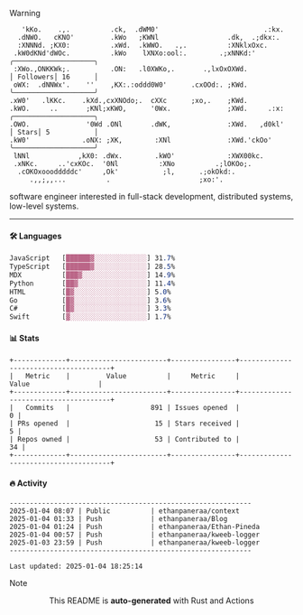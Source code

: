 > [!WARNING]
> ```>     .'.                         .lxx;                            ..    
>    'kKo.    .,.          .ck,  .dWM0'                          .:kx.   
>   .dNWO.   cKNO'         .kWo   ;KWNl                 .dk,  .;dkx:.    
>   :XNNNd. ;KX0:          .xWd.  .kWWO.   .,.          :XNklxOxc.       
>  .kW0dKNd'dWOc.          .kWo    lXNXo:ool:.        .;xNNKd:'          ╭────────────────────╮
>  :XWo.,ONKKWk;.          .ON:   .l0XWKo,.       .,lxOxOXWd.            │ Followers│ 16      │
>  oWX:  .dNNWx'.    ''    ,KX:.:oddd0W0'      .cxOOd:. ;KWd.            ╰────────────────────╯
> .xW0'   .lKKc.    .kXd.,cxXNOdo;.  cXXc      ;xo,.    ;KWd.            
> .kWO.     ..       ;KNl;xKWO,      '0Wx.              ;XWd.     .:x:   ╭────────────────────╮
> .OWO.              '0Wd .ONl       .dWK,              :XWd.   ,d0kl'   │ Stars│ 5           │
> .kW0'             .oNX: ;XK,        :XNl              :XWd.'ckOo'      ╰────────────────────╯
>  lNNl            ,kX0: .dWx.        .kWO'             :XWX00kc.        
>  .xNKc.     ..'cxKOc.  '0Nl          :XNo          .;lOKOo;.           
>   .cOKOxooodddddc'     ,Ok'           ;l,      .;okOkd:.               
>      .,,;,,...          .                      ;xo:'.                  
> ```
> <p>software engineer interested in full-stack development, distributed systems, low-level systems.</p>

---

#### 🛠️ Languages
```css
JavaScript   [██████▓░░░░░░░░░░░░░] 31.7%
TypeScript   [██████▓░░░░░░░░░░░░░] 28.5%
MDX          [███▓░░░░░░░░░░░░░░░░] 14.9%
Python       [██▓░░░░░░░░░░░░░░░░░] 11.4%
HTML         [█▓░░░░░░░░░░░░░░░░░░] 5.0%
Go           [█▓░░░░░░░░░░░░░░░░░░] 3.6%
C#           [█▓░░░░░░░░░░░░░░░░░░] 3.3%
Swift        [▓░░░░░░░░░░░░░░░░░░░] 1.7%
```

#### 📊 Stats
```
+-------------+------------------------+----------------+--------------------------------------+
|   Metric    |         Value          |     Metric     |                Value                 |
+-------------+------------------------+----------------+--------------------------------------+
|   Commits   |                    891 | Issues opened  |                                    0 |
| PRs opened  |                     15 | Stars received |                                    5 |
| Repos owned |                     53 | Contributed to |                                   34 |
+-------------+------------------------+----------------+--------------------------------------+
```

#### 🔥 Activity
```
------------------------------------------------------------
2025-01-04 08:07 | Public          | ethanpaneraa/context
2025-01-04 01:33 | Push            | ethanpaneraa/Blog
2025-01-04 01:24 | Push            | ethanpaneraa/Ethan-Pineda
2025-01-04 00:57 | Push            | ethanpaneraa/kweeb-logger
2025-01-03 23:59 | Push            | ethanpaneraa/kweeb-logger
------------------------------------------------------------

Last updated: 2025-01-04 18:25:14
```

> [!NOTE]
> <p align="center">This README is <b>auto-generated</b> with Rust and Actions</p>